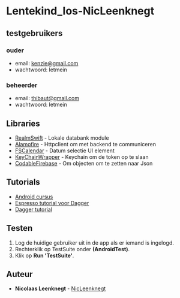 # Lentekind_Ios-NicLeenknegt

## testgebruikers
### ouder
* email: kenzie@gmail.com
* wachtwoord: letmein
### beheerder
* email: thibaut@gmail.com
* wachtwoord: letmein

## Libraries

* [RealmSwift](https://realm.io) - Lokale databank module
* [Alamofire](https://github.com/Alamofire/Alamofire) - Httpclient om met backend te communiceren
* [FSCalendar](https://github.com/WenchaoD/FSCalendar) - Datum selectie UI element
* [KeyChainWrapper](https://github.com/jrendel/SwiftKeychainWrapper) - Keychain om de token op te slaan
* [CodableFirebase](https://github.com/alickbass/CodableFirebase) - Om objecten om te zetten naar Json

## Tutorials

* [Android cursus](https://github.com/HoGentTIN/software-development-in-Android)
* [Espresso tutorial voor Dagger](https://medium.com/appunite-edu-collection/ui-testing-on-android-with-dagger-espresso-and-mockito-12d37e5f613d)
* [Dagger tutorial](http://www.vogella.com/tutorials/Dagger/article.html)

## Testen

1. Log de huidige gebruiker uit in de app als er iemand is ingelogd.
2. Rechterklik op TestSuite onder **(AndroidTest)**.
3. Klik op **Run 'TestSuite'**.

## Auteur

* **Nicolaas Leenknegt** - [NicLeenknegt](https://github.com/NicLeenknegt)

